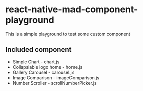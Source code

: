 # react-native-mad-component-playground
This is a simple playground to test some custom component

## Included component 
- Simple Chart - chart.js
- Collapslable logo home - home.js
- Gallery Carousel - carousel.js
- Image Comparison - imageComparison.js
- Number Scroller - scrollNumberPicker.js

